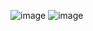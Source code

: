 ![image](https://github.com/viditjain2508/20bcs243_pacefin_backend_task/assets/86849539/164e8f5f-7a36-4f40-b79e-4169ef23f203)
![image](https://github.com/viditjain2508/20bcs243_pacefin_backend_task/assets/86849539/03acd5a4-d4eb-4f04-9b0c-17c039fc6e66)
